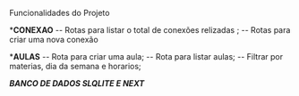 Funcionalidades do Projeto

***CONEXAO**
-- Rotas para listar o total de conexões relizadas ;
-- Rotas para criar uma nova conexão

***AULAS**
-- Rota para criar uma aula;
-- Rota para listar aulas;
-- Filtrar por materias, dia da semana e horarios;


***BANCO DE DADOS SLQLITE E NEXT***
